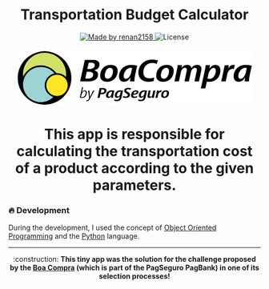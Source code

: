 <h1 align="center">
  <strong>Transportation Budget Calculator</strong>
</h1>

<p align="center">
  <a href="https://rocketseat.com.br">
    <img alt="Made by renan2158" src="https://img.shields.io/badge/made%20by-renan2158-green">
  </a>
  <img alt="License" src="https://img.shields.io/badge/license-MIT-yellow">
</p>

<h4 align="center">
<img src="./imgs/boa-compra-logo.png" /><br>
</h4>

<h1 align="center">
  <strong>This app is responsible for calculating the transportation cost of a product according to the given parameters.</strong>
</h1>

### :fire: Development

During the development, I used the concept of [Object Oriented Programming](https://en.wikipedia.org/wiki/Object-oriented_programming#:~:text=Object%2Doriented%20programming%20(OOP),(often%20known%20as%20methods).) and the [Python](https://www.python.org/) language.

---

<p align="center">
  :construction: <strong>This tiny app was the solution for the challenge proposed by the <a href="https://boacompra.com/">Boa Compra</a> (which is part of the PagSeguro PagBank) in one of its selection processes!</strong></br>
</p>
